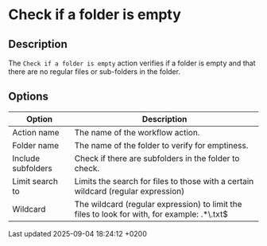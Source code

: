 <div id="header">

# Check if a folder is empty

</div>

<div id="content">

<div class="sect1">

## Description

<div class="sectionbody">

<div class="paragraph">

The `Check if a folder is empty` action verifies if a folder is empty and that there are no regular files or sub-folders in the folder.

</div>

</div>

</div>

<div class="sect1">

## Options

<div class="sectionbody">

| Option             | Description                                                                                    |
| ------------------ | ---------------------------------------------------------------------------------------------- |
| Action name        | The name of the workflow action.                                                               |
| Folder name        | The name of the folder to verify for emptiness.                                                |
| Include subfolders | Check if there are subfolders in the folder to check.                                          |
| Limit search to    | Limits the search for files to those with a certain wildcard (regular expression)              |
| Wildcard           | The wildcard (regular expression) to limit the files to look for with, for example: .\*\\.txt$ |

</div>

</div>

</div>

<div id="footer">

<div id="footer-text">

Last updated 2025-09-04 18:24:12 +0200

</div>

</div>
